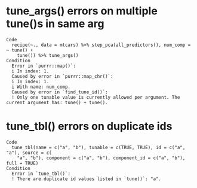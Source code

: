 # tune_args() errors on multiple tune()s in same arg

    Code
      recipe(~., data = mtcars) %>% step_pca(all_predictors(), num_comp = ~ tune() +
        tune()) %>% tune_args()
    Condition
      Error in `purrr::map()`:
      i In index: 1.
      Caused by error in `purrr::map_chr()`:
      i In index: 1.
      i With name: num_comp.
      Caused by error in `find_tune_id()`:
      ! Only one tunable value is currently allowed per argument. The current argument has: tune() + tune().

# tune_tbl() errors on duplicate ids

    Code
      tune_tbl(name = c("a", "b"), tunable = c(TRUE, TRUE), id = c("a", "a"), source = c(
        "a", "b"), component = c("a", "b"), component_id = c("a", "b"), full = TRUE)
    Condition
      Error in `tune_tbl()`:
      ! There are duplicate id values listed in `tune()`: "a".

